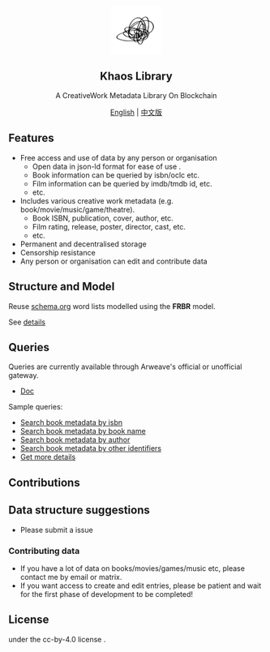 <p align="center">
 <img width="100px" src="khaos.png" align="center" alt="KhaosLibrary" />
 <h2 align="center">Khaos Library</h2>
 <p align="center">A CreativeWork Metadata Library On Blockchain</p>

  <p align="center">
  </p>

  <p align="center">
    <a href="/README.md">English</a> |
    <a href="/README_zh.md">中文版</a>
  </p>
</p>

## Features 
- Free access and use of data by any person or organisation
  - Open data in json-ld format for ease of use .
  - Book information can be queried by isbn/oclc etc.
  - Film information can be queried by imdb/tmdb id, etc.
  - etc.
- Includes various creative work metadata (e.g. book/movie/music/game/theatre).
  - Book ISBN, publication, cover, author, etc.
  - Film rating, release, poster, director, cast, etc.
  - etc.
- Permanent and decentralised storage
- Censorship resistance
- Any person or organisation can edit and contribute data


## Structure and Model
Reuse [schema.org](https://schema.org) word lists modelled using the **FRBR** model.

See [details](doc/Model.md)

## Queries
Queries are currently available through Arweave's official or unofficial gateway.

- [Doc](doc/Query.md)

Sample queries:
- [Search book metadata by isbn](doc/Query.md#search-book-metadata-by-isbn)
- [Search book metadata by book name](doc/Query.md#search-book-metadata-by-book-name)
- [Search book metadata by author](doc/Query.md#search-book-metadata-by-author)
- [Search book metadata by other identifiers](doc/Query.md#search-book-metadata-by-other-identifiers)
- [Get more details](doc/Query.md#get-more-details)

## Contributions
## Data structure suggestions
- Please submit a issue
### Contributing data
- If you have a lot of data on books/movies/games/music etc, please contact me by email or matrix.
- If you want access to create and edit entries, please be patient and wait for the first phase of development to be completed!
## License 
under the   cc-by-4.0 license .
